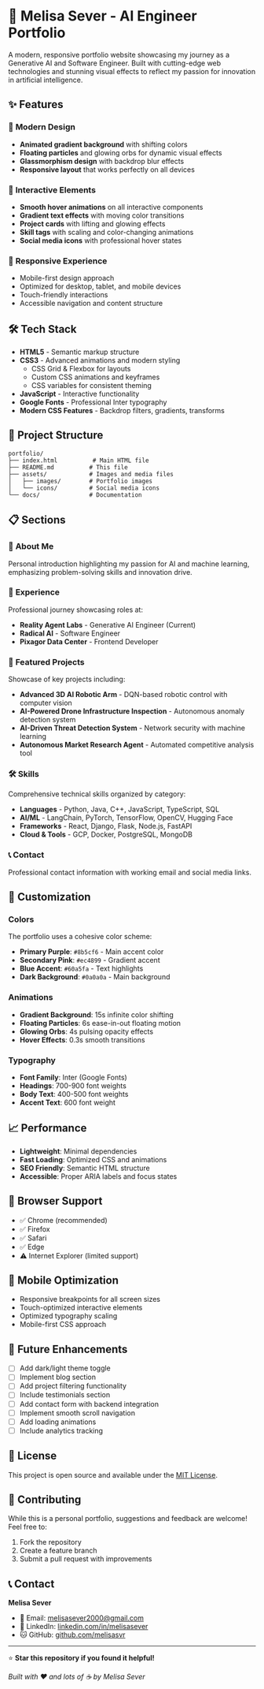 # 🚀 Melisa Sever - AI Engineer Portfolio

A modern, responsive portfolio website showcasing my journey as a Generative AI and Software Engineer. Built with cutting-edge web technologies and stunning visual effects to reflect my passion for innovation in artificial intelligence.


## ✨ Features

### 🎨 **Modern Design**
- **Animated gradient background** with shifting colors
- **Floating particles** and glowing orbs for dynamic visual effects
- **Glassmorphism design** with backdrop blur effects
- **Responsive layout** that works perfectly on all devices

### 🌈 **Interactive Elements**
- **Smooth hover animations** on all interactive components
- **Gradient text effects** with moving color transitions
- **Project cards** with lifting and glowing effects
- **Skill tags** with scaling and color-changing animations
- **Social media icons** with professional hover states

### 📱 **Responsive Experience**
- Mobile-first design approach
- Optimized for desktop, tablet, and mobile devices
- Touch-friendly interactions
- Accessible navigation and content structure

## 🛠️ Tech Stack

- **HTML5** - Semantic markup structure
- **CSS3** - Advanced animations and modern styling
  - CSS Grid & Flexbox for layouts
  - Custom CSS animations and keyframes
  - CSS variables for consistent theming
- **JavaScript** - Interactive functionality
- **Google Fonts** - Professional Inter typography
- **Modern CSS Features** - Backdrop filters, gradients, transforms

## 📂 Project Structure

```
portfolio/
├── index.html          # Main HTML file
├── README.md          # This file
├── assets/            # Images and media files
│   ├── images/        # Portfolio images
│   └── icons/         # Social media icons
└── docs/              # Documentation
```

## 📋 Sections

### 🎯 **About Me**
Personal introduction highlighting my passion for AI and machine learning, emphasizing problem-solving skills and innovation drive.

### 💼 **Experience**
Professional journey showcasing roles at:
- **Reality Agent Labs** - Generative AI Engineer (Current)
- **Radical AI** - Software Engineer
- **Pixagor Data Center** - Frontend Developer

### 🔬 **Featured Projects**
Showcase of key projects including:
- **Advanced 3D AI Robotic Arm** - DQN-based robotic control with computer vision
- **AI-Powered Drone Infrastructure Inspection** - Autonomous anomaly detection system
- **AI-Driven Threat Detection System** - Network security with machine learning
- **Autonomous Market Research Agent** - Automated competitive analysis tool

### 🛠️ **Skills**
Comprehensive technical skills organized by category:
- **Languages** - Python, Java, C++, JavaScript, TypeScript, SQL
- **AI/ML** - LangChain, PyTorch, TensorFlow, OpenCV, Hugging Face
- **Frameworks** - React, Django, Flask, Node.js, FastAPI
- **Cloud & Tools** - GCP, Docker, PostgreSQL, MongoDB

### 📞 **Contact**
Professional contact information with working email and social media links.

## 🎨 Customization

### **Colors**
The portfolio uses a cohesive color scheme:
- **Primary Purple**: `#8b5cf6` - Main accent color
- **Secondary Pink**: `#ec4899` - Gradient accent
- **Blue Accent**: `#60a5fa` - Text highlights
- **Dark Background**: `#0a0a0a` - Main background

### **Animations**
- **Gradient Background**: 15s infinite color shifting
- **Floating Particles**: 6s ease-in-out floating motion
- **Glowing Orbs**: 4s pulsing opacity effects
- **Hover Effects**: 0.3s smooth transitions

### **Typography**
- **Font Family**: Inter (Google Fonts)
- **Headings**: 700-900 font weights
- **Body Text**: 400-500 font weights
- **Accent Text**: 600 font weight

## 📈 Performance

- **Lightweight**: Minimal dependencies
- **Fast Loading**: Optimized CSS and animations
- **SEO Friendly**: Semantic HTML structure
- **Accessible**: Proper ARIA labels and focus states

## 🔧 Browser Support

- ✅ Chrome (recommended)
- ✅ Firefox
- ✅ Safari
- ✅ Edge
- ⚠️ Internet Explorer (limited support)

## 📱 Mobile Optimization

- Responsive breakpoints for all screen sizes
- Touch-optimized interactive elements
- Optimized typography scaling
- Mobile-first CSS approach

## 🌟 Future Enhancements

- [ ] Add dark/light theme toggle
- [ ] Implement blog section
- [ ] Add project filtering functionality
- [ ] Include testimonials section
- [ ] Add contact form with backend integration
- [ ] Implement smooth scroll navigation
- [ ] Add loading animations
- [ ] Include analytics tracking

## 📝 License

This project is open source and available under the [MIT License](LICENSE).

## 🤝 Contributing

While this is a personal portfolio, suggestions and feedback are welcome! Feel free to:

1. Fork the repository
2. Create a feature branch
3. Submit a pull request with improvements

## 📞 Contact

**Melisa Sever**
- 📧 Email: [melisasever2000@gmail.com](mailto:melisasever2000@gmail.com)
- 💼 LinkedIn: [linkedin.com/in/melisasever](https://linkedin.com/in/melisasever)
- 🐱 GitHub: [github.com/melisasvr](https://github.com/melisasvr)

---

⭐ **Star this repository if you found it helpful!**

*Built with ❤️ and lots of ☕ by Melisa Sever*
